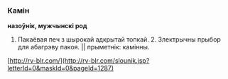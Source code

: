 ### Камін
**назоўнік, мужчынскі род**

1. Пакаёвая печ з шырокай адкрытай топкай. 2. Злектрычны прыбор для абагрэву пакоя. || прыметнік: камінны.

<a rel="author">[http://rv-blr.com/](http://rv-blr.com/slounik.jsp?letterId=0&maskId=0&pageId=1287)</a>
